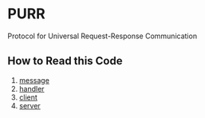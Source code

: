 # PURR

Protocol for Universal Request-Response Communication

## How to Read this Code

1. [message](./message/message.go)
2. [handler](./handler/handler.go)
3. [client](./client/client.go)
4. [server](./server/server.go)
